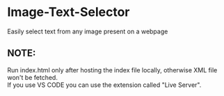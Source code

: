 # Image-Text-Selector
Easily select text from any image present on a webpage<br>
## NOTE:
Run index.html only after hosting the index file locally, otherwise XML file won't be fetched.<br>
If you use VS CODE you can use the extension called "Live Server".

